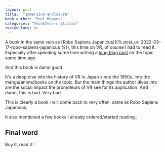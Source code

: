 ```yaml
---
layout: post
title:  "Immersive enclosure"
book_author: "Paul Roquet"
categories: "Tech&Tech-criticism"
review_lang: en
---
```


A book in the same vein as [Robo Sapiens Japanicus]({% post_url 2022-03-17-robo-sapiens-japanicus %}), this time on VR, of course I had to read it. Especially after spending some time writing a [long blog post](https://achikochi.tokyo/fr/blog/les-guides-du-pif/metavers-au-japon/) on the topic some time ago.

And this book is damn good.

It's a deep dive into the history of VR in Japan since the 1950s. Into the manga/anime/books on the topic. But the main things the author dives into are the social impact the promoteurs of VR see for its application. And damn, this is bad. Very bad.

This is clearly a book I will come back to very often, same as Robo Sapiens Japanicus.

It also mentioned a few books I already ordered/started reading..

## Final word

Buy it, read it !